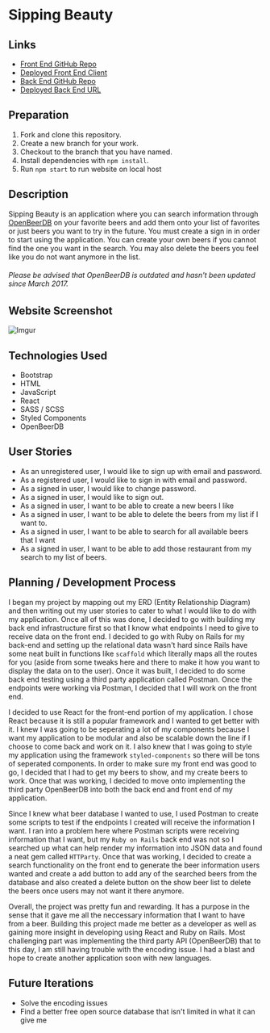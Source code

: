 # Sipping Beauty

## Links
* [Front End GitHub Repo](https://github.com/simonchen92/Sipping-Beauty-FrontEnd)
* [Deployed Front End Client](https://simonchen92.github.io/Sipping-Beauty-FrontEnd/)
* [Back End GitHub Repo](https://github.com/simonchen92/Sipping-Beauty-BackEnd)
* [Deployed Back End URL](https://sipping-beauty.herokuapp.com/)

## Preparation
1.  Fork and clone this repository.
1.  Create a new branch for your work.
1.  Checkout to the branch that you have named.
1.  Install dependencies with `npm install`.
1.  Run `npm start` to run website on local host

## Description
Sipping Beauty is an application where you can search information through [OpenBeerDB](https://public-us.opendatasoft.com/explore/dataset/open-beer-database/information/?dataChart=eyJxdWVyaWVzIjpbeyJjb25maWciOnsiZGF0YXNldCI6Im9wZW4tYmVlci1kYXRhYmFzZSIsIm9wdGlvbnMiOnsibG9jYXRpb24iOiIyLDE2Ljk4MjMyLDkuNDk4IiwiYmFzZW1hcCI6Imphd2cuc3RyZWV0cyJ9fSwiY2hhcnRzIjpbeyJhbGlnbk1vbnRoIjp0cnVlLCJ0eXBlIjoibGluZSIsImZ1bmMiOiJBVkciLCJ5QXhpcyI6ImFidiIsInNjaWVudGlmaWNEaXNwbGF5Ijp0cnVlLCJjb2xvciI6IiM2NmMyYTUifV0sInhBeGlzIjoibGFzdF9tb2QiLCJtYXhwb2ludHMiOiIiLCJ0aW1lc2NhbGUiOiJ5ZWFyIiwic29ydCI6IiJ9XSwiZGlzcGxheUxlZ2VuZCI6dHJ1ZSwiYWxpZ25Nb250aCI6dHJ1ZX0%3D&location=2,16.98232,9.498&basemap=jawg.streets) on your favorite beers and add them onto your list of favorites or just beers you want to try in the future. You must create a sign in in order to start using the application. You can create your own beers if you cannot find the one you want in the search. You may also delete the beers you feel like you do not want anymore in the list.

###### Please be advised that OpenBeerDB is outdated and hasn't been updated since March 2017.

## Website Screenshot

![Imgur](https://i.imgur.com/aGh8LXj.png)

## Technologies Used
* Bootstrap
* HTML
* JavaScript
* React
* SASS / SCSS
* Styled Components
* OpenBeerDB

## User Stories
* As an unregistered user, I would like to sign up with email and password.
* As a registered user, I would like to sign in with email and password.
* As a signed in user, I would like to change password.
* As a signed in user, I would like to sign out.
* As a signed in user, I want to be able to create a new beers I like
* As a signed in user, I want to be able to delete the beers from my list if I want to.
* As a signed in user, I want to be able to search for all available beers that I want
* As a signed in user, I want to be able to add those restaurant from my search to my list of beers.

## Planning / Development Process

I began my project by mapping out my ERD (Entity Relationship Diagram) and then writing out my user stories to cater to what I would like to do with my application. Once all of this was done, I decided to go with building my back end infrastructure first so that I know what endpoints I need to give to receive data on the front end. I decided to go with Ruby on Rails for my back-end and setting up the relational data wasn't hard since Rails have some neat built in functions like `scaffold` which literally maps all the routes for you (aside from some tweaks here and there to make it how you want to display the data on to the user). Once it was built, I decided to do some back end testing using a third party application called Postman. Once the endpoints were working via Postman, I decided that I will work on the front end.

I decided to use React for the front-end portion of my application. I chose React because it is still a popular framework and I wanted to get better with it. I knew I was going to be seperating a lot of my components because I want my application to be modular and also be scalable down the line if I choose to come back and work on it. I also knew that I was going to style my application using the framework `styled-components` so there will be tons of seperated components. In order to make sure my front end was good to go, I decided that I had to get my beers to show, and my create beers to work. Once that was working, I decided to move onto implementing the third party OpenBeerDB into both the back end and front end of my application.

Since I knew what beer database I wanted to use, I used Postman to create some scripts to test if the endpoints I created will receive the information I want. I ran into a problem here where Postman scripts were receiving information that I want, but my `Ruby on Rails` back end was not so I searched up what can help render my information into JSON data and found a neat gem called `HTTParty`. Once that was working, I decided to create a search functionality on the front end to generate the beer information users wanted and create a add button to add any of the searched beers from the database and also created a delete button on the show beer list to delete the beers once users may not want it there anymore.

Overall, the project was pretty fun and rewarding. It has a purpose in the sense that it gave me all the neccessary information that I want to have from a beer. Building this project made me better as a developer as well as gaining more insight in developing using React and Ruby on Rails. Most challenging part was implementing the third party API (OpenBeerDB) that to this day, I am still having trouble with the encoding issue. I had a blast and hope to create another application soon with new languages.

## Future Iterations
* Solve the encoding issues
* Find a better free open source database that isn't limited in what it can give me

